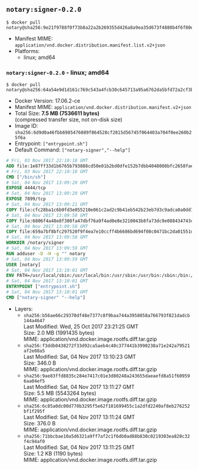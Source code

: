 ## `notary:signer-0.2.0`

```console
$ docker pull notary@sha256:9e21f9788f0f73b8a22a2b269355d426a8a9ea35d673f4880b4f6f80eb39d5ef
```

-	Manifest MIME: `application/vnd.docker.distribution.manifest.list.v2+json`
-	Platforms:
	-	linux; amd64

### `notary:signer-0.2.0` - linux; amd64

```console
$ docker pull notary@sha256:64a54e9d1d161c769c543a4fcb30c645713a95a6762da5bfd72a2cf3bae373fc
```

-	Docker Version: 17.06.2-ce
-	Manifest MIME: `application/vnd.docker.distribution.manifest.v2+json`
-	Total Size: **7.5 MB (7536611 bytes)**  
	(compressed transfer size, not on-disk size)
-	Image ID: `sha256:6d9d0a46fbb6985476089f864528cf2815d56745f064403a704f0ee260b25f6a`
-	Entrypoint: `["entrypoint.sh"]`
-	Default Command: `["notary-signer","--help"]`

```dockerfile
# Fri, 03 Nov 2017 22:10:18 GMT
ADD file:1e87ff33d1b6765b793888cd50e01b2bd0dfe152b7dbb4048008bfc2658faea7 in / 
# Fri, 03 Nov 2017 22:10:18 GMT
CMD ["/bin/sh"]
# Sat, 04 Nov 2017 13:09:20 GMT
EXPOSE 4444/tcp
# Sat, 04 Nov 2017 13:09:20 GMT
EXPOSE 7899/tcp
# Sat, 04 Nov 2017 13:09:21 GMT
COPY file:cfc28ba1c6b9fd3e055210e061c2ad2c9b41eb542b23eb7d3c9adca0a0dd775d in /notary/signer/ 
# Sat, 04 Nov 2017 13:09:58 GMT
COPY file:6806f4a48e8f380fa47dbf76a9f4ad0e8e3210043b8fa73dc9e088434743cd79 in /notary/signer/ 
# Sat, 04 Nov 2017 13:09:58 GMT
COPY file:659a7bf8bfc297520f9f4ea7e10ccff4b6686bd694f08c0471bc2da01551deb8 in /notary/signer/ 
# Sat, 04 Nov 2017 13:09:58 GMT
WORKDIR /notary/signer
# Sat, 04 Nov 2017 13:09:59 GMT
RUN adduser -D -H -g "" notary
# Sat, 04 Nov 2017 13:09:59 GMT
USER [notary]
# Sat, 04 Nov 2017 13:10:01 GMT
ENV PATH=/usr/local/sbin:/usr/local/bin:/usr/sbin:/usr/bin:/sbin:/bin:/notary/signer
# Sat, 04 Nov 2017 13:10:01 GMT
ENTRYPOINT ["entrypoint.sh"]
# Sat, 04 Nov 2017 13:10:01 GMT
CMD ["notary-signer" "--help"]
```

-	Layers:
	-	`sha256:b56ae66c29370df48e7377c8f9baa744a3958058a766793f821dadcb144a4647`  
		Last Modified: Wed, 25 Oct 2017 23:21:25 GMT  
		Size: 2.0 MB (1991435 bytes)  
		MIME: application/vnd.docker.image.rootfs.diff.tar.gzip
	-	`sha256:f3ddb0438272f33d92ca5aeb4c40c377441b3990238a71e242a79521af2e08a5`  
		Last Modified: Sat, 04 Nov 2017 13:10:23 GMT  
		Size: 346.0 B  
		MIME: application/vnd.docker.image.rootfs.diff.tar.gzip
	-	`sha256:9ae83ffd8835c284e7417c01e3d80248a243655daeaefd8a51f609596aa04ef5`  
		Last Modified: Sat, 04 Nov 2017 13:11:27 GMT  
		Size: 5.5 MB (5543264 bytes)  
		MIME: application/vnd.docker.image.rootfs.diff.tar.gzip
	-	`sha256:6c85a0dc00d770b3295f5e62f181699455c1a2dfd2240af8eb276252bf1f295f`  
		Last Modified: Sat, 04 Nov 2017 13:11:24 GMT  
		Size: 376.0 B  
		MIME: application/vnd.docker.image.rootfs.diff.tar.gzip
	-	`sha256:71bbcbae10a5d6321a9ff7af2c1f6db0ad88b830c0219303ea820c32f4c94af0`  
		Last Modified: Sat, 04 Nov 2017 13:11:25 GMT  
		Size: 1.2 KB (1190 bytes)  
		MIME: application/vnd.docker.image.rootfs.diff.tar.gzip
